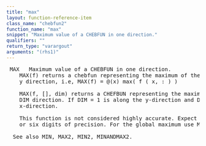 ```yaml
---
title: "max"
layout: function-reference-item
class_name: "chebfun2"
function_name: "max"
snippet: "Maximum value of a CHEBFUN in one direction."
qualifiers: ""
return_type: "varargout"
arguments: "(rhs1)"
---
```


<pre class="help-text"> MAX   Maximum value of a CHEBFUN in one direction.
    MAX(f) returns a chebfun representing the maximum of the CHEBFUN2 along the
    y direction, i.e, MAX(f) = @(x) max( f ( x, : ) )
 
    MAX(f, [], dim) returns a CHEFBUN representing the maximum of f along the
    DIM direction. If DIM = 1 is along the y-direction and DIM = 2 is along the
    x-direction.
 
    This function is not considered highly accurate. Expect no more than five
    or six digits of precision. For the global maximum use MAX2.
 
  See also MIN, MAX2, MIN2, MINANDMAX2.
</pre>